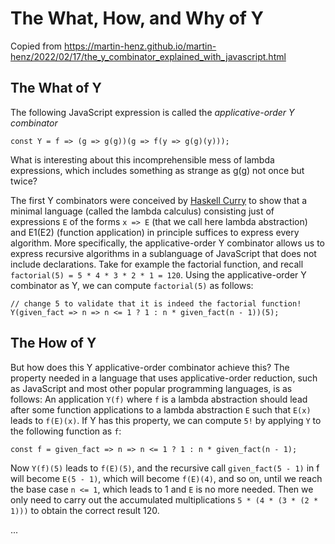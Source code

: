# The What, How, and Why of Y
Copied from https://martin-henz.github.io/martin-henz/2022/02/17/the_y_combinator_explained_with_javascript.html
## The What of Y
The following JavaScript expression is called the _applicative-order Y combinator_
```source
const Y = f => (g => g(g))(g => f(y => g(g)(y)));
```
What is interesting about this incomprehensible mess of lambda expressions, which includes something as strange as g(g) not once but twice?

The first Y combinators were conceived by [Haskell Curry](https://en.wikipedia.org/wiki/Haskell_Curry) to show that a minimal language (called the lambda calculus) consisting just of 
expressions `E` of the forms `x => E` (that we call here lambda abstraction) and E1(E2) (function application) in principle suffices to 
express every algorithm. More specifically, the applicative-order Y combinator allows us to express recursive algorithms in a sublanguage 
of JavaScript that does not include declarations. Take for example the factorial function, and recall `factorial(5) = 5 * 4 * 3 * 2 * 1 = 120`. 
Using the applicative-order Y combinator as Y, we can compute `factorial(5)` as follows:

```source
// change 5 to validate that it is indeed the factorial function!
Y(given_fact => n => n <= 1 ? 1 : n * given_fact(n - 1))(5);
```
## The How of Y
But how does this Y applicative-order combinator achieve this? The property needed in a language that uses applicative-order reduction, 
such as JavaScript and most other popular programming languages, is as follows: An application `Y(f)` where `f` is a lambda abstraction should 
lead after some function applications to a lambda abstraction `E` such that `E(x)` leads to `f(E)(x)`. If Y has this property, we can compute `5!` 
by applying `Y` to the following function as `f`:
```source
const f = given_fact => n => n <= 1 ? 1 : n * given_fact(n - 1);
```
Now `Y(f)(5)` leads to `f(E)(5)`, and the recursive call `given_fact(5 - 1)` in f will become `E(5 - 1)`, which will become `f(E)(4)`, and so on, 
until we reach the base case `n <= 1`, which leads to 1 and `E` is no more needed. Then we only need to carry out the accumulated multiplications 
`5 * (4 * (3 * (2 * 1)))` to obtain the correct result 120.

...

